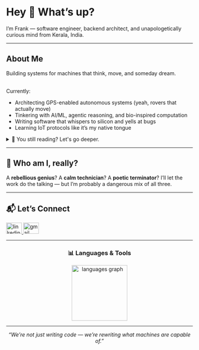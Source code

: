 <h1 align="left">Hey 👋 What’s up?</h1>

<p align="left">
  I’m Frank — software engineer, backend architect, and unapologetically curious mind from Kerala, India.
</p>

---

<h2 align="left">About Me</h2>

<p align="left">
  Building systems for machines that think, move, and someday dream.<br><br>

  Currently:
  - Architecting GPS-enabled autonomous systems (yeah, rovers that actually move)
  - Tinkering with AI/ML, agentic reasoning, and bio-inspired computation
  - Writing software that whispers to silicon and yells at bugs
  - Learning IoT protocols like it’s my native tongue
</p>

<details>
  <summary>👀 You still reading? Let's go deeper.</summary>

  - Open source since 2019  
  - Interning @ TechToGreen, pushing code that touches real-world hardware  
  - Portfolio? [Just Frank](https://your-portfolio-link.com) — fun, weird, real.  
  - Long-term goal? Build systems that outlive me.
</details>

---

<h2 align="left">🧠 Who am I, really?</h2>

<p align="left">
  A <strong>rebellious genius</strong>? A <strong>calm technician</strong>? A <strong>poetic terminator</strong>?  
  I’ll let the work do the talking — but I’m probably a dangerous mix of all three.
</p>

---

<h2 align="left">📬 Let’s Connect</h2>

<div align="left">
  <a href="https://www.linkedin.com/in/frankmathewsajan/" target="_blank">
    <img src="https://raw.githubusercontent.com/maurodesouza/profile-readme-generator/master/src/assets/icons/social/linkedin/default.svg" width="42" height="30" alt="linkedin logo" />
  </a>
  <a href="mailto:frankmathewsajan@gmail.com" target="_blank">
    <img src="https://raw.githubusercontent.com/maurodesouza/profile-readme-generator/master/src/assets/icons/social/gmail/default.svg" width="42" height="30" alt="gmail logo" />
  </a>
</div>

---

<h3 align="center">📊 Languages & Tools</h3>

<div align="center">
  <img src="https://github-readme-stats.vercel.app/api/top-langs?username=frankmathewsajan&locale=en&hide_title=false&layout=compact&card_width=320&langs_count=5&theme=dracula&hide_border=false&order=2" height="150" alt="languages graph" />
</div>

---

<!-- Optional: Add a punch at the end -->
<p align="center"><em>“We’re not just writing code — we’re rewriting what machines are capable of.”</em></p>
